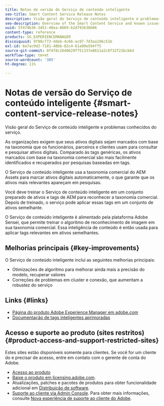 ```yaml
---
title: Notas de versão do Serviço de conteúdo inteligente
seo-title: Smart Content Service Release Notes
description: Visão geral do Serviço de conteúdo inteligente e problemas conhecidos do serviço.
seo-description: Overview of the Smart Content Service and known issues around the service.
uuid: 5f474b36-3451-48ea-8669-b2d793638b06
content-type: reference
products: SG_EXPERIENCEMANAGER
discoiquuid: 9f88c773-ddeb-4c66-ac07-7d3aa196c51b
exl-id: 6e7ac9d2-7181-48bb-82c4-61a90e594ff5
source-git-commit: 0f4f8c2640629f751337e8611a2c8f32f21bcb6d
workflow-type: tm+mt
source-wordcount: '305'
ht-degree: 11%

---
```


# Notas de versão do Serviço de conteúdo inteligente {#smart-content-service-release-notes}

Visão geral do Serviço de conteúdo inteligente e problemas conhecidos do serviço.

As organizações exigem que seus ativos digitais sejam marcados com base na taxonomia que os funcionários, parceiros e clientes usam para consultar e pesquisar ativos digitais. Comparado às tags genéricas, os ativos marcados com base na taxonomia comercial são mais facilmente identificados e recuperados por pesquisas baseadas em tags.

O Serviço de conteúdo inteligente usa a taxonomia comercial do AEM Assets para marcar ativos digitais automaticamente, o que garante que os ativos mais relevantes apareçam em pesquisas.

Você deve treinar o Serviço de conteúdo inteligente em um conjunto preparado de ativos e tags de AEM para reconhecer a taxonomia comercial. Depois de treinado, o serviço pode aplicar essas tags em um conjunto de ativos semelhante.

O Serviço de conteúdo inteligente é alimentado pela plataforma Adobe Sensei, que permite treinar o algoritmo de reconhecimento de imagem em sua taxonomia comercial. Essa inteligência de conteúdo é então usada para aplicar tags relevantes em ativos semelhantes.

## Melhorias principais {#key-improvements}

O Serviço de conteúdo inteligente inclui as seguintes melhorias principais:

* Otimizações de algoritmo para melhorar ainda mais a precisão do modelo, recuperar valores
* Correções de problemas em cluster e conexão, que aumentam a robustez do serviço

## Links {#links}

* [Página do produto Adobe Experience Manager em adobe.com](https://www.adobe.com/marketing-cloud/experience-manager.html)
* [Documentação de tags inteligentes aprimoradas](/help/assets/enhanced-smart-tags.md)

## Acesso e suporte ao produto (sites restritos) {#product-access-and-support-restricted-sites}

Estes sites estão disponíveis somente para clientes. Se você for um cliente do e precisar de acesso, entre em contato com o gerente de conta do Adobe.

* [Acesso ao produto](https://login.experiencecloud.adobe.com/exc-content/login.html)
* [Baixe o produto em licensing.adobe.com](https://licensing.adobe.com/).
* Atualizações, patches e pacotes de produtos para obter funcionalidade adicional em [Distribuição de software](https://experience.adobe.com/#/downloads/content/software-distribution/br/aem.html).
* [Suporte ao cliente via Admin Console](https://adminconsole.adobe.com/). Para obter mais informações, consulte [Nova experiência de suporte ao cliente do Adobe](https://experienceleague.adobe.com/docs/customer-one/using/home.html).
